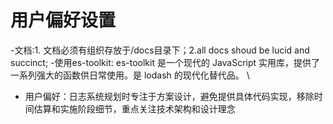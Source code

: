 # 用户偏好设置

-文档:1. 文档必须有组织存放于/docs目录下；2.all docs shoud be lucid and succinct; -使用es-toolkit: es-toolkit 是一个现代的 JavaScript 实用库，提供了一系列强大的函数供日常使用。是 lodash 的现代化替代品。
\
- 用户偏好：日志系统规划时专注于方案设计，避免提供具体代码实现，移除时间估算和实施阶段细节，重点关注技术架构和设计理念
